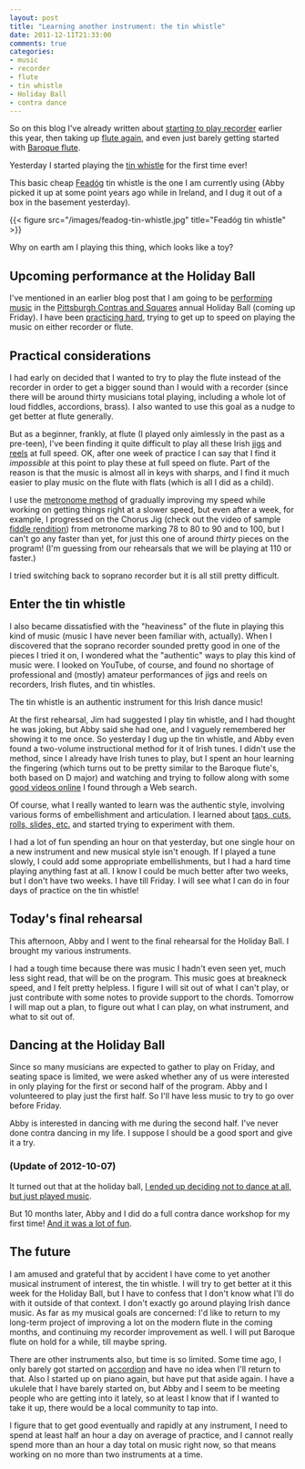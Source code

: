 ```yaml
---
layout: post
title: "Learning another instrument: the tin whistle"
date: 2011-12-11T21:33:00
comments: true
categories:
- music
- recorder
- flute
- tin whistle
- Holiday Ball
- contra dance
---
```

So on this blog I've already written about [starting to play recorder](/blog/categories/recorder/) earlier this year, then taking up [flute again](/blog/categories/flute/), and even just barely getting started with [Baroque flute](/blog/categories/baroque-flute/).

Yesterday I started playing the [tin whistle](http://en.wikipedia.org/wiki/Tin_whistle) for the first time ever!

This basic cheap [Feadóg](http://www.feadog.ie/) tin whistle is the one I am currently using (Abby picked it up at some point years ago while in Ireland, and I dug it out of a box in the basement yesterday).

{{< figure src="/images/feadog-tin-whistle.jpg" title="Feadóg tin whistle" >}}

Why on earth am I playing this thing, which looks like a toy?

<!--more-->

## Upcoming performance at the Holiday Ball

I've mentioned in an earlier blog post that I am going to be [performing music](/blog/2011/12/01/im-going-to-perform-music-much-sooner-than-i-expected-monday/) in the [Pittsburgh Contras and Squares](http://pittsburghcontra.org/) annual Holiday Ball (coming up Friday). I have been [practicing hard](/blog/2011/12/05/busy-evening-performing-at-phipps-followed-by-rehearsal-for-another-gig/), trying to get up to speed on playing the music on either recorder or flute.

## Practical considerations

I had early on decided that I wanted to try to play the flute instead of the recorder in order to get a bigger sound than I would with a recorder (since there will be around thirty musicians total playing, including a whole lot of loud fiddles, accordions, brass). I also wanted to use this goal as a nudge to get better at flute generally.

But as a beginner, frankly, at flute (I played only aimlessly in the past as a pre-teen), I've been finding it quite difficult to play all these Irish [jigs](http://en.wikipedia.org/wiki/Jig) and [reels](http://en.wikipedia.org/wiki/Reel_\(dance\)) at full speed. OK, after one week of practice I can say that I find it *impossible* at this point to play these at full speed on flute. Part of the reason is that the music is almost all in keys with sharps, and I find it much easier to play music on the flute with flats (which is all I did as a child).

I use the [metronome method](/blog/2011/09/29/a-musicians-best-friend/) of gradually improving my speed while working on getting things right at a slower speed, but even after a week, for example, I progressed on the Chorus Jig (check out the video of sample [fiddle rendition](http://www.youtube.com/watch?v=69BzrCkEvdU)) from metronome marking 78 to 80 to 90 and to 100, but I can't go any faster than yet, for just this one of around *thirty* pieces on the program! (I'm guessing from our rehearsals that we will be playing at 110 or faster.)

I tried switching back to soprano recorder but it is all still pretty difficult.

## Enter the tin whistle

I also became dissatisfied with the "heaviness" of the flute in playing this kind of music (music I have never been familiar with, actually). When I discovered that the soprano recorder sounded pretty good in one of the pieces I tried it on, I wondered what the "authentic" ways to play this kind of music were. I looked on YouTube, of course, and found no shortage of professional and (mostly) amateur performances of jigs and reels on recorders, Irish flutes, and tin whistles.

The tin whistle is an authentic instrument for this Irish dance music!

At the first rehearsal, Jim had suggested I play tin whistle, and I had thought he was joking, but Abby said she had one, and I vaguely remembered her showing it to me once. So yesterday I dug up the tin whistle, and Abby even found a two-volume instructional method for it of Irish tunes. I didn't use the method, since I already have Irish tunes to play, but I spent an hour learning the fingering (which turns out to be pretty similar to the Baroque flute's, both based on D major) and watching and trying to follow along with some [good videos online](http://www.whistletutor.com/) I found through a Web search.

Of course, what I really wanted to learn was the authentic style, involving various forms of embellishment and articulation. I learned about [taps, cuts, rolls, slides, etc.](http://www.whistletutor.com/lessons/intermediate) and started trying to experiment with them.

I had a lot of fun spending an hour on that yesterday, but one single hour on a new instrument and new musical style isn't enough. If I played a tune slowly, I could add some appropriate embellishments, but I had a hard time playing anything fast at all. I know I could be much better after two weeks, but I don't have two weeks. I have till Friday. I will see what I can do in four days of practice on the tin whistle!

## Today's final rehearsal

This afternoon, Abby and I went to the final rehearsal for the Holiday Ball. I brought my various instruments.

I had a tough time because there was music I hadn't even seen yet, much less sight read, that will be on the program. This music goes at breakneck speed, and I felt pretty helpless. I figure I will sit out of what I can't play, or just contribute with some notes to provide support to the chords. Tomorrow I will map out a plan, to figure out what I can play, on what instrument, and what to sit out of.

## Dancing at the Holiday Ball

Since so many musicians are expected to gather to play on Friday, and seating space is limited, we were asked whether any of us were interested in only playing for the first or second half of the program. Abby and I volunteered to play just the first half. So I'll have less music to try to go over before Friday.

Abby is interested in dancing with me during the second half. I've never done contra dancing in my life. I suppose I should be a good sport and give it a try.

### (Update of 2012-10-07)

It turned out that at the holiday ball, [I ended up deciding not to dance at all, but just played music](/blog/2011/12/16/playing-recorder-and-flute-at-the-holiday-ball/).

But 10 months later, Abby and I did do a full contra dance workshop for my first time! [And it was a lot of fun](/blog/2012/10/07/my-first-contra-dance-workshop-unexpected-fun/).

## The future

I am amused and grateful that by accident I have come to yet another musical instrument of interest, the tin whistle. I will try to get better at it this week for the Holiday Ball, but I have to confess that I don't know what I'll do with it outside of that context. I don't exactly go around playing Irish dance music. As far as my musical goals are concerned: I'd like to return to my long-term project of improving a lot on the modern flute in the coming months, and continuing my recorder improvement as well. I will put Baroque flute on hold for a while, till maybe spring.

There are other instruments also, but time is so limited. Some time ago, I only barely got started on [accordion](/blog/categories/accordion/) and have no idea when I'll return to that. Also I started up on piano again, but have put that aside again. I have a ukulele that I have barely started on, but Abby and I seem to be meeting people who are getting into it lately, so at least I know that if I wanted to take it up, there would be a local community to tap into.

I figure that to get good eventually and rapidly at any instrument, I need to spend at least half an hour a day on average of practice, and I cannot really spend more than an hour a day total on music right now, so that means working on no more than two instruments at a time.
